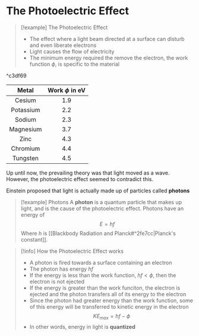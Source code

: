 # The Photoelectric Effect
>[!example] The Photoelectric Effect
>- The effect where a light beam directed at a surface can disturb and even liberate electrons
>- Light causes the flow of electricity
>- The minimum energy required the remove the electron, the work function $\phi$, is specific to the material

^c3df69

|   Metal   | Work $\phi$ in eV |
|:---------:|:-----------------:|
|  Cesium   |        1.9        |
| Potassium |        2.2        |
|  Sodium   |        2.3        |
| Magnesium |        3.7        |
|   Zinc    |        4.3        |
| Chromium  |        4.4        |
| Tungsten  |        4.5        |

Up until now, the prevailing theory was that light moved as a wave. However, the photoelectric effect seemed to contradict this.

Einstein proposed that light is actually made up of particles called **photons**
>[!example] Photons
>A **photon** is a quantum particle that makes up light, and is the cause of the photoelectric effect. Photons have an energy of$$E=hf$$
>Where $h$ is [[Blackbody Radiation and Planck#^2fe7cc|Planck's constant]].

>[!info] How the Photoelectric Effect works
>- A photon is fired towards a surface containing an electron
>- The photon has energy $hf$
>- If the energy is less than the work function, $hf<\phi$, then the electron is not ejected
>- If the energy is greater than the work funciton, the electron is ejected and the photon transfers all of its energy to the electron
>- Since the photon had greater energy than the work function, some of this energy will be transferred to kinetic energy in the electron$$KE_{max}=hf-\phi$$
>- In other words, energy in light is **quantized**
